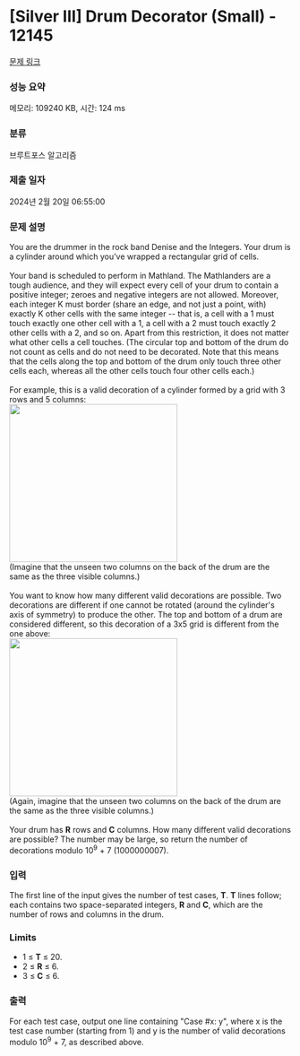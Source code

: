 # [Silver III] Drum Decorator (Small) - 12145 

[문제 링크](https://www.acmicpc.net/problem/12145) 

### 성능 요약

메모리: 109240 KB, 시간: 124 ms

### 분류

브루트포스 알고리즘

### 제출 일자

2024년 2월 20일 06:55:00

### 문제 설명

<p>You are the drummer in the rock band Denise and the Integers. Your drum is a cylinder around which you've wrapped a rectangular grid of cells.<br>
<br>
Your band is scheduled to perform in Mathland. The Mathlanders are a tough audience, and they will expect every cell of your drum to contain a positive integer; zeroes and negative integers are not allowed. Moreover, each integer K must border (share an edge, and not just a point, with) exactly K other cells with the same integer -- that is, a cell with a 1 must touch exactly one other cell with a 1, a cell with a 2 must touch exactly 2 other cells with a 2, and so on. Apart from this restriction, it does not matter what other cells a cell touches. (The circular top and bottom of the drum do not count as cells and do not need to be decorated. Note that this means that the cells along the top and bottom of the drum only touch three other cells each, whereas all the other cells touch four other cells each.)<br>
<br>
For example, this is a valid decoration of a cylinder formed by a grid with 3 rows and 5 columns:<br>
<img src="https://onlinejudgeimages.s3.amazonaws.com/problem/12145/images-76.png" style="height:282px; vertical-align:middle; width:300px"><br>
(Imagine that the unseen two columns on the back of the drum are the same as the three visible columns.)<br>
<br>
You want to know how many different valid decorations are possible. Two decorations are different if one cannot be rotated (around the cylinder's axis of symmetry) to produce the other. The top and bottom of a drum are considered different, so this decoration of a 3x5 grid is different from the one above:<br>
<img src="https://onlinejudgeimages.s3.amazonaws.com/problem/12145/images-77.png" style="height:282px; vertical-align:middle; width:300px"><br>
(Again, imagine that the unseen two columns on the back of the drum are the same as the three visible columns.)<br>
<br>
Your drum has <strong>R</strong> rows and <strong>C</strong> columns. How many different valid decorations are possible? The number may be large, so return the number of decorations modulo 10<sup>9</sup> + 7 (1000000007).</p>

### 입력 

 <p>The first line of the input gives the number of test cases, <strong>T</strong>. <strong>T</strong> lines follow; each contains two space-separated integers, <strong>R</strong> and <strong>C</strong>, which are the number of rows and columns in the drum.</p>

<h3>Limits</h3>

<ul>
	<li>1 ≤ <strong>T</strong> ≤ 20.</li>
	<li>2 ≤ <strong>R</strong> ≤ 6.</li>
	<li>3 ≤ <strong>C</strong> ≤ 6.</li>
</ul>

### 출력 

 <p>For each test case, output one line containing "Case #x: y", where x is the test case number (starting from 1) and y is the number of valid decorations modulo 10<sup>9</sup> + 7, as described above.</p>


